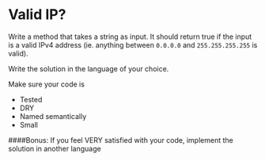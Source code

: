 # Valid IP?

Write a method that takes a string as input. It should return true if
the input is a valid IPv4 address (ie. anything between `0.0.0.0` and
`255.255.255.255` is valid).

Write the solution in the language of your choice.

Make sure your code is
* Tested
* DRY
* Named semantically
* Small

####Bonus:
If you feel VERY satisfied with your code, implement the solution in another language
